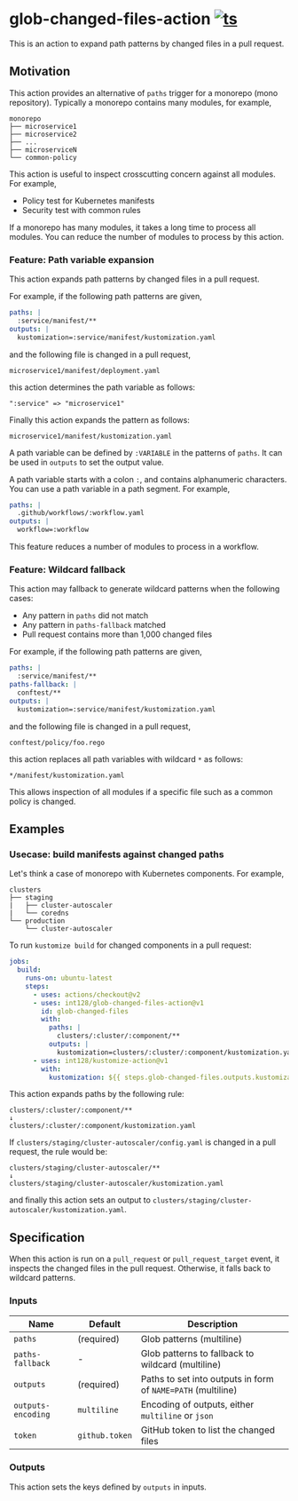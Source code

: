 # glob-changed-files-action [![ts](https://github.com/int128/glob-changed-files-action/actions/workflows/ts.yaml/badge.svg)](https://github.com/int128/glob-changed-files-action/actions/workflows/ts.yaml)

This is an action to expand path patterns by changed files in a pull request.

## Motivation

This action provides an alternative of `paths` trigger for a monorepo (mono repository).
Typically a monorepo contains many modules, for example,

```
monorepo
├── microservice1
├── microservice2
├── ...
├── microserviceN
└── common-policy
```

This action is useful to inspect crosscutting concern against all modules.
For example,

- Policy test for Kubernetes manifests
- Security test with common rules

If a monorepo has many modules, it takes a long time to process all modules.
You can reduce the number of modules to process by this action.

### Feature: Path variable expansion

This action expands path patterns by changed files in a pull request.

For example, if the following path patterns are given,

```yaml
paths: |
  :service/manifest/**
outputs: |
  kustomization=:service/manifest/kustomization.yaml
```

and the following file is changed in a pull request,

```
microservice1/manifest/deployment.yaml
```

this action determines the path variable as follows:

```
":service" => "microservice1"
```

Finally this action expands the pattern as follows:

```
microservice1/manifest/kustomization.yaml
```

A path variable can be defined by `:VARIABLE` in the patterns of `paths`.
It can be used in `outputs` to set the output value.

A path variable starts with a colon `:`, and contains alphanumeric characters.
You can use a path variable in a path segment.
For example,

```yaml
paths: |
  .github/workflows/:workflow.yaml
outputs: |
  workflow=:workflow
```

This feature reduces a number of modules to process in a workflow.

### Feature: Wildcard fallback

This action may fallback to generate wildcard patterns when the following cases:

- Any pattern in `paths` did not match
- Any pattern in `paths-fallback` matched
- Pull request contains more than 1,000 changed files

For example, if the following path patterns are given,

```yaml
paths: |
  :service/manifest/**
paths-fallback: |
  conftest/**
outputs: |
  kustomization=:service/manifest/kustomization.yaml
```

and the following file is changed in a pull request,

```
conftest/policy/foo.rego
```

this action replaces all path variables with wildcard `*` as follows:

```
*/manifest/kustomization.yaml
```

This allows inspection of all modules if a specific file such as a common policy is changed.

## Examples

### Usecase: build manifests against changed paths

Let's think a case of monorepo with Kubernetes components.
For example,

```
clusters
├── staging
|   ├── cluster-autoscaler
|   └── coredns
└── production
    └── cluster-autoscaler
```

To run `kustomize build` for changed components in a pull request:

```yaml
jobs:
  build:
    runs-on: ubuntu-latest
    steps:
      - uses: actions/checkout@v2
      - uses: int128/glob-changed-files-action@v1
        id: glob-changed-files
        with:
          paths: |
            clusters/:cluster/:component/**
          outputs: |
            kustomization=clusters/:cluster/:component/kustomization.yaml
      - uses: int128/kustomize-action@v1
        with:
          kustomization: ${{ steps.glob-changed-files.outputs.kustomization }}
```

This action expands paths by the following rule:

```
clusters/:cluster/:component/**
↓
clusters/:cluster/:component/kustomization.yaml
```

If `clusters/staging/cluster-autoscaler/config.yaml` is changed in a pull request, the rule would be:

```
clusters/staging/cluster-autoscaler/**
↓
clusters/staging/cluster-autoscaler/kustomization.yaml
```

and finally this action sets an output to `clusters/staging/cluster-autoscaler/kustomization.yaml`.

## Specification

When this action is run on a `pull_request` or `pull_request_target` event, it inspects the changed files in the pull request.
Otherwise, it falls back to wildcard patterns.

### Inputs

| Name               | Default        | Description                                                  |
| ------------------ | -------------- | ------------------------------------------------------------ |
| `paths`            | (required)     | Glob patterns (multiline)                                    |
| `paths-fallback`   | -              | Glob patterns to fallback to wildcard (multiline)            |
| `outputs`          | (required)     | Paths to set into outputs in form of `NAME=PATH` (multiline) |
| `outputs-encoding` | `multiline`    | Encoding of outputs, either `multiline` or `json`            |
| `token`            | `github.token` | GitHub token to list the changed files                       |

### Outputs

This action sets the keys defined by `outputs` in inputs.
